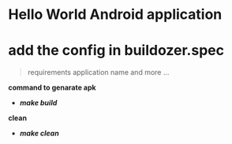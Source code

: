 # Hello World Android application

# add the config in buildozer.spec

> requirements
> application name
> and more ...

**command to genarate apk**

   - ***make build***

**clean**

  - ***make clean***